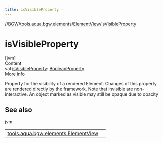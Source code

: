 ```yaml
---
title: isVisibleProperty -
---
```

//[BGW](../../../index.md)/[tools.aqua.bgw.elements](../index.md)/[ElementView](index.md)/[isVisibleProperty](is-visible-property.md)



# isVisibleProperty  
[jvm]  
Content  
val [isVisibleProperty](is-visible-property.md): [BooleanProperty](../../tools.aqua.bgw.observable/-boolean-property/index.md)  
More info  


Property for the visibility of a rendered Element. Changes of this property are rendered directly by the framework. Note that invisible are non-interactive. An object marked as visible may still be opaque due to opacity



## See also  
  
jvm  
  
| | |
|---|---|
| <a name="tools.aqua.bgw.elements/ElementView/isVisibleProperty/#/PointingToDeclaration/"></a>[tools.aqua.bgw.elements.ElementView](opacity-property.md)| <a name="tools.aqua.bgw.elements/ElementView/isVisibleProperty/#/PointingToDeclaration/"></a>|
  
  



